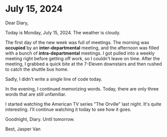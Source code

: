 # July 15, 2024

Dear Diary,

Today is Monday, July 15, 2024. The weather is cloudy.

The first day of the new week was full of meetings. The morning was **occupied** by an **inter-departmental** meeting, and the afternoon was filled with a bunch of **intra-departmental** meetings. I got pulled into a weekly meeting right before getting off work, so I couldn't leave on time. After the meeting, I grabbed a quick bite at the 7-Eleven downstairs and then rushed to catch the shuttle bus home.

Sadly, I didn't write a single line of code today.

In the evening, I continued memorizing words. Today, there are only three words that are still unfamiliar.

I started watching the American TV series "The Orville" last night. It's quite interesting. I'll continue watching it today to see how it goes.

Goodnight, Diary. Until tomorrow.

Best, Jasper Van

